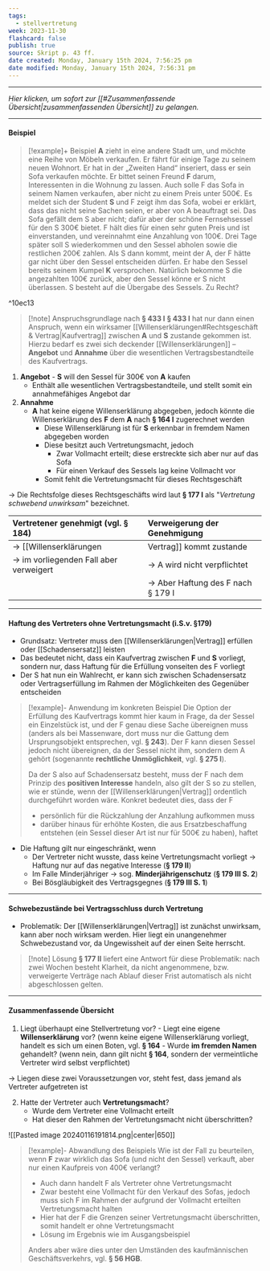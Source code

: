 ```yaml
---
tags:
  - stellvertretung
week: 2023-11-30
flashcard: false
publish: true
source: Skript p. 43 ff.
date created: Monday, January 15th 2024, 7:56:25 pm
date modified: Monday, January 15th 2024, 7:56:31 pm
---
```

***
*Hier klicken, um sofort zur [[#Zusammenfassende Übersicht|zusammenfassenden Übersicht]] zu gelangen.*
***
#### Beispiel

> [!example]+ Beispiel 
> **A** zieht in eine andere Stadt um, und möchte eine Reihe von Möbeln verkaufen. Er fährt für einige Tage zu seinem neuen Wohnort. Er hat in der „Zweiten Hand“ inseriert, dass er sein Sofa verkaufen möchte. Er bittet seinen Freund **F** darum, Interessenten in die Wohnung zu lassen. Auch solle F das Sofa in seinem Namen verkaufen, aber nicht zu einem Preis unter 500€. Es meldet sich der Student **S** und F zeigt ihm das Sofa, wobei er erklärt, dass das nicht seine Sachen seien, er aber von A beauftragt sei. Das Sofa gefällt dem S aber nicht; dafür aber der schöne Fernsehsessel für den S 300€ bietet. F hält dies für einen sehr guten Preis und ist einverstanden, und vereinnahmt eine Anzahlung von 100€. Drei Tage später soll S wiederkommen und den Sessel abholen sowie die restlichen 200€ zahlen. Als S dann kommt, meint der A, der F hätte gar nicht über den Sessel entscheiden dürfen. Er habe den Sessel bereits seinem Kumpel **K** versprochen. Natürlich bekomme S die angezahlten 100€ zurück, aber den Sessel könne er S nicht überlassen. S besteht auf die Übergabe des Sessels. Zu Recht?

^10ec13

> [!note] Anspruchsgrundlage nach **§ 433 I** 
> **§ 433 I** hat nur dann einen Anspruch, wenn ein wirksamer [[Willenserklärungen#Rechtsgeschäft & Vertrag|Kaufvertrag]] zwischen **A** und **S** zustande gekommen ist. Hierzu bedarf es zwei sich deckender [[Willenserklärungen]] – **Angebot** und **Annahme** über die wesentlichen Vertragsbestandteile des Kaufvertrags.

1. **Angebot** - **S** will den Sessel für 300€ von **A** kaufen
	- Enthält alle wesentlichen Vertragsbestandteile, und stellt somit ein annahmefähiges Angebot dar
2. **Annahme**
	- **A** hat keine eigene Willenserklärung abgegeben, jedoch könnte die Willenserklärung des **F** dem **A** nach **§ 164 I** zugerechnet werden
		- Diese Willenserklärung ist für **S** erkennbar in fremdem Namen abgegeben worden
		- Diese besitzt auch Vertretungsmacht, jedoch
			- Zwar Vollmacht erteilt; diese erstreckte sich aber nur auf das Sofa
			- Für einen Verkauf des Sessels lag keine Vollmacht vor
		- Somit fehlt die Vertretungsmacht für dieses Rechtsgeschäft

$\longrightarrow$ Die Rechtsfolge dieses Rechtsgeschäfts wird laut **§ 177 I** als "*Vertretung schwebend unwirksam*" bezeichnet.

| Vertretener genehmigt (vgl. § 184) | Verweigerung der Genehmigung |
| :--- | :--- |
| $\rightarrow$ [[Willenserklärungen|Vertrag]] kommt zustande | $\rightarrow$ [[Willenserklärungen|Vertrag]] kommt nicht zustande |
| $\rightarrow$ im vorliegenden Fall aber verweigert | $\rightarrow$ A wird nicht verpflichtet |
|  | $\rightarrow$ Aber Haftung des F nach § 179 I |

***
#### Haftung des Vertreters ohne Vertretungsmacht (i.S.v. §179)

- Grundsatz: Vertreter muss den [[Willenserklärungen|Vertrag]] erfüllen oder [[Schadensersatz]] leisten
- Das bedeutet nicht, dass ein Kaufvertrag zwischen **F** und **S** vorliegt, sondern nur, dass Haftung für die Erfüllung vonseiten des F vorliegt
- Der S hat nun ein Wahlrecht, er kann sich zwischen Schadensersatz oder Vertragserfüllung im Rahmen der Möglichkeiten des Gegenüber entscheiden

> [!example]- Anwendung im konkreten Beispiel 
> Die Option der Erfüllung des Kaufvertrags kommt hier kaum in Frage, da der Sessel ein Einzelstück ist, und der F genau diese Sache übereignen muss (anders als bei Massenware, dort muss nur die Gattung dem Ursprungsobjekt entsprechen, vgl. **§ 243**). Der F kann diesen Sessel jedoch nicht übereignen, da der Sessel nicht ihm, sondern dem A gehört (sogenannte **rechtliche Unmöglichkeit**, vgl. **§ 275 I**).
> 
> Da der S also auf Schadensersatz besteht, muss der F nach dem Prinzip des **positiven Interesse** handeln, also gilt der S so zu stellen, wie er stünde, wenn der [[Willenserklärungen|Vertrag]] ordentlich durchgeführt worden wäre. Konkret bedeutet dies, dass der F
> - persönlich für die Rückzahlung der Anzahlung aufkommen muss
> - darüber hinaus für erhöhte Kosten, die aus Ersatzbeschaffung entstehen (ein Sessel dieser Art ist nur für 500€ zu haben), haftet

- Die Haftung gilt nur eingeschränkt, wenn
	- Der Vertreter nicht wusste, dass keine Vertretungsmacht vorliegt → Haftung nur auf das negative Interesse (**§ 179 II**)
	- Im Falle Minderjähriger $\longrightarrow$ sog. **Minderjährigenschutz** (**§ 179 III S. 2**)
	- Bei Bösgläubigkeit des Vertragsgegnes (**§ 179 III S. 1**)

***
#### Schwebezustände bei Vertragsschluss durch Vertretung

- Problematik: Der [[Willenserklärungen|Vertrag]] ist zunächst unwirksam, kann aber noch wirksam werden. Hier liegt ein unangenehmer Schwebezustand vor, da Ungewissheit auf der einen Seite herrscht.

> [!note] Lösung 
> **§ 177 II** liefert eine Antwort für diese Problematik: nach zwei Wochen besteht Klarheit, da nicht angenommene, bzw. verweigerte Verträge nach Ablauf dieser Frist automatisch als nicht abgeschlossen gelten.

***
#### Zusammenfassende Übersicht

  1. Liegt überhaupt eine Stellvertretung vor?
	- Liegt eine eigene **Willenserklärung** vor? (wenn keine eigene Willenserklärung vorliegt, handelt es sich um einen Boten, vgl. **§ 164**
	- Wurde **im fremden Namen** gehandelt? (wenn nein, dann gilt nicht **§ 164**, sondern der vermeintliche Vertreter wird selbst verpflichtet)

→ Liegen diese zwei Voraussetzungen vor, steht fest, dass jemand als Vertreter aufgetreten ist

2. Hatte der Vertreter auch **Vertretungsmacht**?
	- Wurde dem Vertreter eine Vollmacht erteilt
	- Hat dieser den Rahmen der Vertretungsmacht nicht überschritten?

![[Pasted image 20240116191814.png|center|650]]

> [!example]- Abwandlung des Beispiels 
> Wie ist der Fall zu beurteilen, wenn **F** zwar wirklich das Sofa (und nicht den Sessel) verkauft, aber nur einen Kaufpreis von 400€ verlangt?
> - Auch dann handelt F als Vertreter ohne Vertretungsmacht
> - Zwar besteht eine Vollmacht für den Verkauf des Sofas, jedoch muss sich F im Rahmen der aufgrund der Vollmacht erteilten Vertretungsmacht halten
> - Hier hat der F die Grenzen seiner Vertretungsmacht überschritten, somit handelt er ohne Vertretungsmacht
> - Lösung im Ergebnis wie im Ausgangsbeispiel
> 
> Anders aber wäre dies unter den Umständen des kaufmännischen Geschäftsverkehrs, vgl. **§ 56 HGB**.

